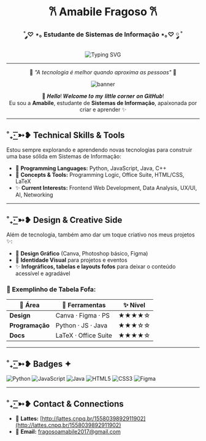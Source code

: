 <div align="center">

#  𐙚 Amabile Fragoso 𐙚   
### ˚ ༘♡ ⋆｡ Estudante de Sistemas de Informação ⋆｡♡ ༘ ˚

<img src="https://readme-typing-svg.herokuapp.com?font=Georgia&size=18&duration=2000&pause=100&color=ff8da2&center=true&vCenter=true&width=600&lines=Apaixonada+por+tecnologia+e+c%C3%B3digo;Explorando+o+universo+da+programa%C3%A7%C3%A3o;Sempre+em+busca+de+novos+desafios" alt="Typing SVG" />

---

🌸 *"A tecnologia é melhor quando aproxima as pessoas"* 🌸  

![banner](https://github.com/user-attachments/assets/643868aa-3033-4e10-b52b-7c18362ca98a)

💌 𝑯𝒆𝒍𝒍𝒐! 𝑾𝒆𝒍𝒄𝒐𝒎𝒆 𝒕𝒐 𝒎𝒚 𝒍𝒊𝒕𝒕𝒍𝒆 𝒄𝒐𝒓𝒏𝒆𝒓 𝒐𝒏 𝑮𝒊𝒕𝑯𝒖𝒃!  
Eu sou a **Amabile**, estudante de **Sistemas de Informação**, apaixonada por criar e aprender ✨  

</div>

---

## ˚₊· ͟͟͞͞➳❥ Technical Skills & Tools  

Estou sempre explorando e aprendendo novas tecnologias para construir uma base sólida em Sistemas de Informação:  

* 🎀 **Programming Languages:** Python, JavaScript, Java, C++  
* 🌸 **Concepts & Tools:** Programming Logic, Office Suite, HTML/CSS, LaTeX  
* ✨ **Current Interests:** Frontend Web Development, Data Analysis, UX/UI, AI, Networking  

---

## ˚₊· ͟͟͞͞➳❥ Design & Creative Side  

Além de tecnologia, também amo dar um toque criativo nos meus projetos ✨:  

- 🎀 **Design Gráfico** (Canva, Photoshop básico, Figma)  
- 🌸 **Identidade Visual** para projetos e eventos  
- ✨ **Infográficos, tabelas e layouts fofos** para deixar o conteúdo acessível e agradável  

### 🌷 Exemplinho de Tabela Fofa:  

| 🌸 Área          | 🎀 Ferramentas        | ✨ Nível |
|------------------|-----------------------|---------|
| **Design**       | Canva · Figma · PS    | ★★★★☆  |
| **Programação**  | Python · JS · Java    | ★★★☆☆  |
| **Docs**         | LaTeX · Office Suite  | ★★★★☆  |

---

## ˚₊· ͟͟͞͞➳❥ Badges ✦  

![Python](https://img.shields.io/badge/Python-ffb6c1?style=for-the-badge&logo=python&logoColor=white)  ![JavaScript](https://img.shields.io/badge/JavaScript-fcc5d8?style=for-the-badge&logo=javascript&logoColor=black)  ![Java](https://img.shields.io/badge/Java-ff8da2?style=for-the-badge&logo=coffeescript&logoColor=white)  ![HTML5](https://img.shields.io/badge/HTML5-ffcce1?style=for-the-badge&logo=html5&logoColor=black)  ![CSS3](https://img.shields.io/badge/CSS3-ff9ecb?style=for-the-badge&logo=css3&logoColor=white)  ![Figma](https://img.shields.io/badge/Figma-ffbcd9?style=for-the-badge&logo=figma&logoColor=black)  

---

## ˚₊· ͟͟͞͞➳❥ Contact & Connections  

* 📖 **Lattes:** [http://lattes.cnpq.br/1558039892911902](http://lattes.cnpq.br/1558039892911902)  
* 💌 **Email:** fragosoamabile2017@gmail.com  

